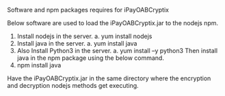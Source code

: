 Software and npm packages requires for iPayOABCryptix

Below software are used to load the iPayOABCryptix.jar to the nodejs npm.
1.	Install nodejs in the server.
a.	yum install nodejs
2.	Install java in the server.
a.	yum install java
3.	Also Install Python3 in the server.
a.	yum install –y python3
Then install java in the npm package using the below command.
1.	npm install java

Have the iPayOABCryptix.jar in the same directory where the encryption and decryption nodejs methods get executing.

